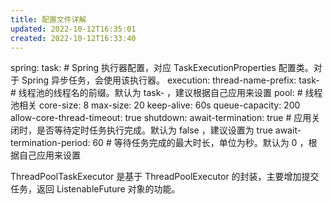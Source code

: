 ```yaml
---
title: 配置文件详解
updated: 2022-10-12T16:35:01
created: 2022-10-12T16:33:40
---
```


spring:
task:
\# Spring 执行器配置，对应 TaskExecutionProperties 配置类。对于 Spring 异步任务，会使用该执行器。
execution:
thread-name-prefix: task- \# 线程池的线程名的前缀。默认为 task- ，建议根据自己应用来设置
pool: \# 线程池相关
core-size: 8
max-size: 20
keep-alive: 60s
queue-capacity: 200
allow-core-thread-timeout: true
shutdown:
await-termination: true \# 应用关闭时，是否等待定时任务执行完成。默认为 false ，建议设置为 true
await-termination-period: 60 \# 等待任务完成的最大时长，单位为秒。默认为 0 ，根据自己应用来设置

ThreadPoolTaskExecutor 是基于 ThreadPoolExecutor 的封装，主要增加提交任务，返回 ListenableFuture 对象的功能。
